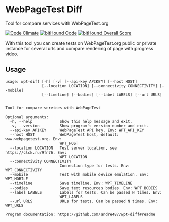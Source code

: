 # WebPageTest Diff
Tool for compare services with WebPageTest.org

[![Code Climate](https://codeclimate.com/github/andre487/wpt-diff/badges/gpa.svg)](https://codeclimate.com/github/andre487/wpt-diff)
[![bitHound Code](https://www.bithound.io/github/andre487/wpt-diff/badges/code.svg)](https://www.bithound.io/github/andre487/wpt-diff)
[![bitHound Overall Score](https://www.bithound.io/github/andre487/wpt-diff/badges/score.svg)](https://www.bithound.io/github/andre487/wpt-diff)

With this tool you can create tests on WebPageTest.org public or private instance for several urls and
compare rendering of page with progress video.

## Usage
```
usage: wpt-diff [-h] [-v] [--api-key APIKEY] [--host HOST]
                [--location LOCATION] [--connectivity CONNECTIVITY] [--mobile]
                [--timeline] [--bodies] [--label LABELS] [--url URLS]
                

Tool for compare services with WebPageTest

Optional arguments:
  -h, --help            Show this help message and exit.
  -v, --version         Show program's version number and exit.
  --api-key APIKEY      WebPageTest API key. Env: WPT_API_KEY
  --host HOST           WebPageTest host, default: www.webpagetest.org. Env: 
                        WPT_HOST
  --location LOCATION   Test server location, see https://clck.ru/9fn76. Env: 
                        WPT_LOCATION
  --connectivity CONNECTIVITY
                        Connection type for tests. Env: WPT_CONNECTIVITY
  --mobile              Test with mobile device emulation. Env: WPT_MOBILE
  --timeline            Save timeline. Env: WPT_TIMELINE
  --bodies              Save text resources bodies. Env: WPT_BODIES
  --label LABELS        Labels for tests. Can be passed N times. Env: 
                        WPT_LABELS
  --url URLS            URLs for tests. Can be passed N times. Env: WPT_URLS

Program documentation: https://github.com/andre487/wpt-diff#readme
```
